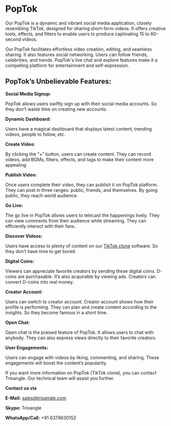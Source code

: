 <h1>PopTok </h1>

Our PopTok is a dynamic and vibrant social media application, closely resembling TikTok, designed for sharing short-form videos. It offers creative tools, effects, and filters to enable users to produce captivating 15 to 60-second videos. 

Our PopTok facilitates effortless video creation, editing, and seamless sharing. It also features social networking. Users can follow friends, celebrities, and trends. PopTok's live chat and explore features make it a compelling platform for entertainment and self-expression.

<h2>PopTok’s Unbelievable Features:</h2>

<b>Social Media Signup:</b>

PopTok allows users swiftly sign up with their social media accounts. So they don’t waste time on creating new accounts. 

<b>Dynamic Dashboard:</b>

Users have a magical dashboard that displays latest content, trending videos, people to follow, etc.

<b>Create Video: </b>

By clicking the “+” button, users can create content. They can record videos, add BGMs, filters, effects, and tags to make their content more appealing.  

<b>Publish Video:</b>

Once users complete their video, they can publish it on PopTok platform. They can post in three ranges: public, friends, and themselves. By going public, they reach world audience.  

<b>Go Live:</b>

The go live in PopTok allows users to telecast the happenings lively. They can view comments from their audience while streaming. They can efficiently interact with their fans. 

<b>Discover Videos:</b>

Users have access to plenty of content on our <a href="https://www.trioangle.com/tiktok-clone/">TikTok clone</a> software. So they don’t have time to get bored.

<b>Digital Coins:</b>

Viewers can appreciate favorite creators by sending these digital coins. D-coins are purchasable. It’s also acquirable by viewing ads. Creators can convert D-coins into real money.   

<b>Creator Account:</b>

Users can switch to creator account. Creator account shows how their profile is performing. They can plan and create content according to the insights. So they become famous in a short time.

<b>Open Chat:</b>

Open chat is the praised feature of PopTok. It allows users to chat with anybody. They can also express views directly to their favorite creators. 

<b>User Engagements:</b>

Users can engage with videos by liking, commenting, and sharing. These engagements will boost the content’s popularity.   

If you want more information on PopTok (TikTok clone), you can contact Trioangle. Our technical team will assist you further.

<b>Contact us via</b>

<b>E-Mail:</b> sales@trioangle.com

<b>Skype:</b> Trioangle

<b>WhatsApp/Call:</b> +91 6379630152
